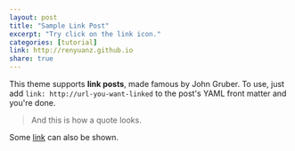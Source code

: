 ```yaml
---
layout: post
title: "Sample Link Post"
excerpt: "Try click on the link icon."
categories: [tutorial]
link: http://renyuanz.github.io
share: true
---
```


This theme supports **link posts**, made famous by John Gruber. To use, just add `link: http://url-you-want-linked` to the post's YAML front matter and you're done.

> And this is how a quote looks.

Some [link](http://renyuanz.github.io) can also be shown.
